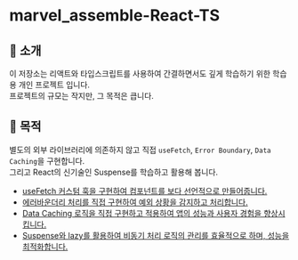 # marvel_assemble-React-TS

## 🌟 소개

이 저장소는 리액트와 타입스크립트를 사용하여 간결하면서도 깊게 학습하기 위한 학습용 개인 프로젝트 입니다.  
프로젝트의 규모는 작지만, 그 목적은 큽니다.

## 🚀 목적

별도의 외부 라이브러리에 의존하지 않고 직접 `useFetch`, `Error Boundary`, `Data Caching`을 구현합니다.  
그리고 React의 신기술인 Suspense를 학습하고 활용해 봅니다.

- [useFetch 커스텀 훅을 구현하여 컴포넌트를 보다 선언적으로 만들어줍니다.](https://github.com/sarangdaddy/marvel_assemble-React-TS/wiki/useFetch)
- [에러바운더리 처리를 직접 구현하여 예외 상황을 감지하고 처리합니다.](https://github.com/sarangdaddy/marvel_assemble-React-TS/wiki/Error-Boundary)
- [Data Caching 로직을 직접 구현하고 적용하여 앱의 성능과 사용자 경험을 향상시킵니다.](https://github.com/sarangdaddy/marvel_assemble-React-TS/wiki/Data-Caching)
- [Suspense와 lazy를 활용하여 비동기 처리 로직의 관리를 효율적으로 하며, 성능을 최적화합니다.](https://github.com/sarangdaddy/marvel_assemble-React-TS/wiki/Suspense-&-Lazy)
